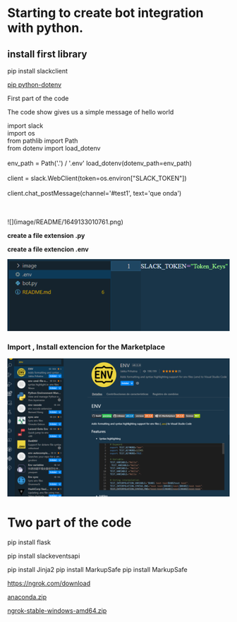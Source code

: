 # Starting to create bot integration with python.

## install first  library

pip install slackclient

[pip python-dotenv](https://pypi.org/project/python-dotenv/)

First part of the code

The code show gives us a simple message of hello world
<div>
  <p>
import slack
    <br>
import os
    <br>
from pathlib import Path
    <br>
from dotenv import load_dotenv
<br>
    <br>
    env_path = Path('.') / '.env'
load_dotenv(dotenv_path=env_path)
    <br>
    <br>
client = slack.WebClient(token=os.environ["SLACK_TOKEN"])
<br>
   <br>
client.chat_postMessage(channel='#test1', text='que onda')
    </p>
  </div>
<br>
<br>
![](image/README/1649133010761.png)

**create a file extension .py**

**create a file extencion .env**

![](image/README/1649133119449.png)

### Import , Install extencion for the Marketplace

![](image/README/1649133241518.png)


# Two part of the code

pip install flask

pip install slackeventsapi

pip install Jinja2
pip install MarkupSafe
pip install MarkupSafe

https://ngrok.com/download

[anaconda.zip](https://github.com/Estebanjgg/EstebanBotOne/files/8426866/anaconda.zip)

[ngrok-stable-windows-amd64.zip](https://github.com/Estebanjgg/EstebanBotOne/files/8423536/ngrok-stable-windows-amd64.zip)
